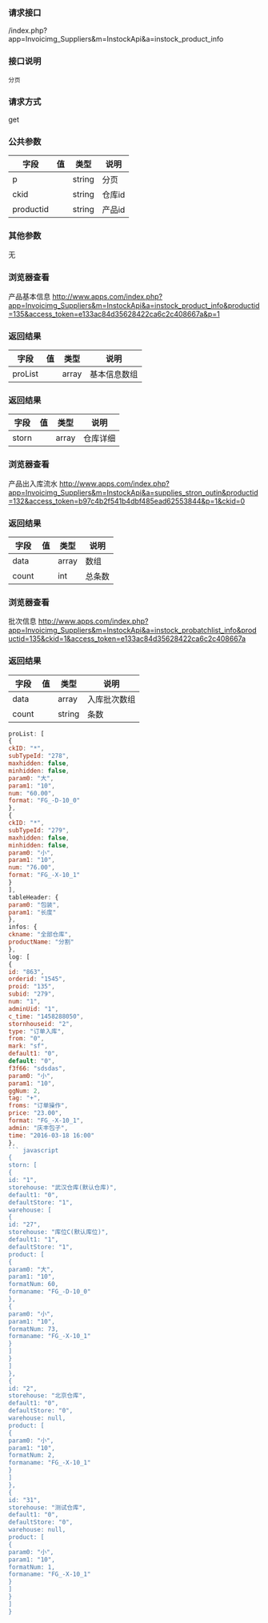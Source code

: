 ### **请求接口**
/index.php?app=Invoicimg_Suppliers&m=InstockApi&a=instock_product_info

### **接口说明**
`分页`

### **请求方式**
get

### **公共参数** 
|字段       |值             |类型    |说明           |
| --------- |--------      |--------|--------       |
|p          |              |string |分页         |
|ckid       |              |string |仓库id|
|productid  |              |string |产品id|
### **其他参数**
无
### **浏览器查看**
产品基本信息 http://www.apps.com/index.php?app=Invoicimg_Suppliers&m=InstockApi&a=instock_product_info&productid=135&access_token=e133ac84d35628422ca6c2c408667a&p=1


### **返回结果**
|字段       |值             |类型    |说明           |
| --------- |--------      |--------|--------       |
|proList    |         | array |基本信息数组 |


### **返回结果**
|字段       |值             |类型    |说明           |
| --------- |--------      |--------|--------       |
|storn|       | array | 仓库详细 |


### **浏览器查看**
产品出入库流水 http://www.apps.com/index.php?app=Invoicimg_Suppliers&m=InstockApi&a=supplies_stron_outin&productid=132&access_token=b97c4b2f541b4dbf485ead62553844&p=1&ckid=0

### **返回结果**
|字段       |值             |类型    |说明           |
| --------- |--------      |--------|--------       |
|data|       | array | 数组|
|count|       | int| 总条数|






### **浏览器查看**
批次信息 http://www.apps.com/index.php?app=Invoicimg_Suppliers&m=InstockApi&a=instock_probatchlist_info&productid=135&ckid=1&access_token=e133ac84d35628422ca6c2c408667a


### **返回结果**
|字段       |值             |类型    |说明           |
| --------- |--------      |--------|--------       |
|data|       | array | 入库批次数组 |
|count|       | string | 条数 |



``` javascript
proList: [
{
ckID: "*",
subTypeId: "278",
maxhidden: false,
minhidden: false,
param0: "大",
param1: "10",
num: "60.00",
format: "FG_-D-10_0"
},
{
ckID: "*",
subTypeId: "279",
maxhidden: false,
minhidden: false,
param0: "小",
param1: "10",
num: "76.00",
format: "FG_-X-10_1"
}
],
tableHeader: {
param0: "包装",
param1: "长度"
},
infos: {
ckname: "全部仓库",
productName: "分割"
},
log: [
{
id: "863",
orderid: "1545",
proid: "135",
subid: "279",
num: "1",
adminUid: "1",
c_time: "1458288050",
stornhouseid: "2",
type: "订单入库",
from: "0",
mark: "sf",
default1: "0",
default: "0",
f3f66: "sdsdas",
param0: "小",
param1: "10",
ggNum: 2,
tag: "+",
froms: "订单操作",
price: "23.00",
format: "FG_-X-10_1",
admin: "庆丰包子",
time: "2016-03-18 16:00"
},
``` javascript
{
storn: [
{
id: "1",
storehouse: "武汉仓库(默认仓库)",
default1: "0",
defaultStore: "1",
warehouse: [
{
id: "27",
storehouse: "库位C(默认库位)",
default1: "1",
defaultStore: "1",
product: [
{
param0: "大",
param1: "10",
formatNum: 60,
formaname: "FG_-D-10_0"
},
{
param0: "小",
param1: "10",
formatNum: 73,
formaname: "FG_-X-10_1"
}
]
}
]
},
{
id: "2",
storehouse: "北京仓库",
default1: "0",
defaultStore: "0",
warehouse: null,
product: [
{
param0: "小",
param1: "10",
formatNum: 2,
formaname: "FG_-X-10_1"
}
]
},
{
id: "31",
storehouse: "测试仓库",
default1: "0",
defaultStore: "0",
warehouse: null,
product: [
{
param0: "小",
param1: "10",
formatNum: 1,
formaname: "FG_-X-10_1"
}
]
}
]
}

